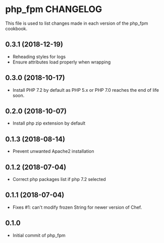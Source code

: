 # php_fpm CHANGELOG

This file is used to list changes made in each version of the php_fpm cookbook.

## 0.3.1 (2018-12-19)

- Reheading styles for logs
- Ensure attributes load properly when wrapping

## 0.3.0 (2018-10-17)

- Install PHP 7.2 by default as PHP 5.x or PHP 7.0 reaches the end of life soon.

## 0.2.0 (2018-10-07)

- Install php zip extension by default

## 0.1.3 (2018-08-14)

- Prevent unwanted Apache2 installation

## 0.1.2 (2018-07-04)

- Correct php packages list if php 7.2 selected

## 0.1.1 (2018-07-04)

- Fixes #1: can't modify frozen String for newer version of Chef.

## 0.1.0

- Initial commit of php_fpm
